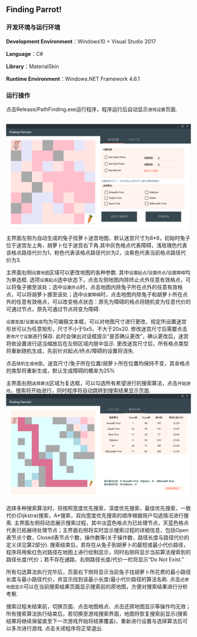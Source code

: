 ## Finding Parrot!

### 开发环境与运行环境

**Development Environment**：Windows10 + Visual Studio 2017

**Language**：C#

**Library**：MaterialSkin

**Runtime Environment**：Windows.NET Framework 4.6.1

### 运行操作

点击Release/PathFinding.exe运行程序，程序运行后自动显示`游戏设置`页面.

​                ![1](1.png)                                  



主界面左侧为自动生成的兔子找萝卜迷宫地图，默认迷宫尺寸为8*8，初始时兔子位于迷宫左上角，胡萝卜位于迷宫右下角.其中灰色格点代表障碍，浅玫瑰色代表该格点路径代价为1，粉色代表该格点路径代价为2，淡紫色代表当前格点路径代价为3.

主界面右侧`设置地图`区域可以更改地图的各种参数. 其中`设置起点`/`设置终点`/`设置障碍`均为单选框. 选项`设置起点`选中状态下，点击左侧地图内除终止点外任意有效格点，可以将兔子挪至该处；选中`设置终点`时，点击地图内除兔子所在点外的任意有效格点，可以将胡萝卜挪至该处；选中`设置障碍`时，点击地图内除兔子和胡萝卜所在点外的任意有效格点，可以改变格点状态：原先为障碍的格点将随机变为任意代价的可通过节点，原先可通过节点将变为障碍. 

`设置宽度`/`设置高度`均为可编辑文本框，可以对地图尺寸进行更改，规定所设置迷宫形状可以为任意矩形，尺寸不小于5x5，不大于20x20. 修改迷宫尺寸后需要点击`更改尺寸设置`进行保存. 此时会弹出对话框提示“是否确认更改”，确认更改后，迷宫将依设置进行适当缩放后在左侧区域内居中显示. 更改迷宫尺寸后，所有格点类型将重新随机生成，先前针对起点/终点/障碍的设置将消失.

点击`随机生成地图`，迷宫尺寸/兔子所在位置/胡萝卜所在位置均保持不变，其余格点的类型将重新生成，默认生成障碍的概率为25%

主界面右侧`选择算法`区域为复选框，可以勾选所有希望进行的搜索算法，点击`开始游戏`，搜索将开始进行，同时程序将自动跳转到搜索结果显示页面. ​           ![](2.png)

选择多种搜索算法时，将按照宽度优先搜索，深度优先搜索，最佳优先搜索，一致代价(Dijkstra)搜索，A*搜索，双向宽度优先搜索的顺序根据用户勾选情况进行搜索. 主界面左侧将动态展示搜索过程，其中淡蓝色格点为已处理节点，天蓝色格点代表已拓展待处理节点；主界面右侧将实时显示搜索过程的详细信息，包括Open表节点个数，Closed表节点个数，操作数等(关于操作数，路径长度与路径代价的定义详见第2部分). 搜索结束后，若存在从兔子到胡萝卜的最短或最小代价路径，程序将用紫红色对路径在地图上进行绘制显示，同时右侧将显示当前算法搜索到的路径长度/代价；若不存在通路，右侧路径长度/代价一栏将显示“Do Not Exist.”

所有勾选算法执行完毕后，页面右下侧将显示当前兔子找胡萝卜所花费的最小路径长度与最小路径代价，并显示找到该最小长度/最小代价路径的算法名称. 点击`还原地图显示`可以在当前搜索结果页面显示搜索前的原地图，方便对搜索结果进行分析考察.

搜索过程未结束前，切换页面、点击地图格点、点击还原地图显示等操作均无效；所有搜索算法执行结束后，若切换至游戏搜索界面，地图将恢复搜索前显示(搜索结果将继续保留直至下一次游戏开始将结果覆盖)，重新进行设置与选择算法后可以多次进行游戏. 点击关闭程序将正常退出. 